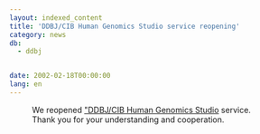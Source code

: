 ```yaml
---
layout: indexed_content
title: 'DDBJ/CIB Human Genomics Studio service reopening'
category: news
db:
  - ddbj


date: 2002-02-18T00:00:00
lang: en
---
```


<dd>We reopened <a href="http://studio.nig.ac.jp/index.html">"DDBJ/CIB Human Genomics Studio</a> service.<br>Thank you for your understanding and cooperation.</dd>
